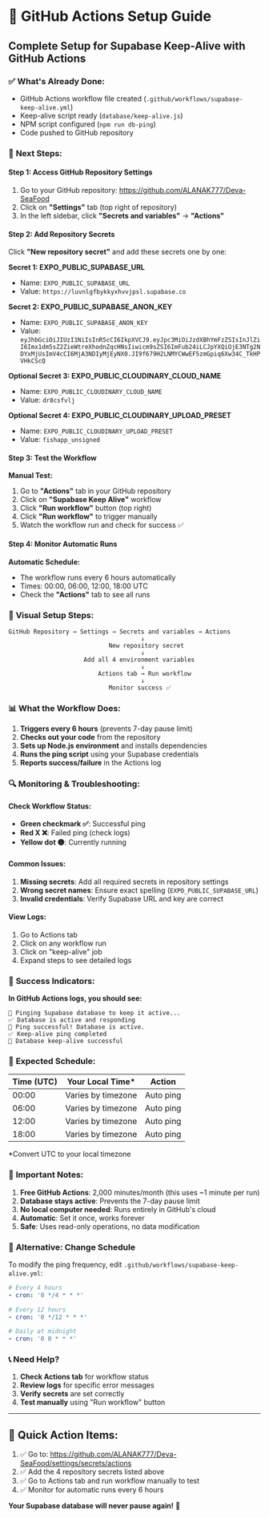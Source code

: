 # 🔐 GitHub Actions Setup Guide

## Complete Setup for Supabase Keep-Alive with GitHub Actions

### ✅ **What's Already Done:**
- GitHub Actions workflow file created (`.github/workflows/supabase-keep-alive.yml`)
- Keep-alive script ready (`database/keep-alive.js`)
- NPM script configured (`npm run db-ping`)
- Code pushed to GitHub repository

### 🎯 **Next Steps:**

#### Step 1: Access GitHub Repository Settings
1. Go to your GitHub repository: https://github.com/ALANAK777/Deva-SeaFood
2. Click on **"Settings"** tab (top right of repository)
3. In the left sidebar, click **"Secrets and variables"** → **"Actions"**

#### Step 2: Add Repository Secrets
Click **"New repository secret"** and add these secrets one by one:

**Secret 1: EXPO_PUBLIC_SUPABASE_URL**
- Name: `EXPO_PUBLIC_SUPABASE_URL`
- Value: `https://luvnlgfbykkyxhvvjpsl.supabase.co`

**Secret 2: EXPO_PUBLIC_SUPABASE_ANON_KEY**
- Name: `EXPO_PUBLIC_SUPABASE_ANON_KEY`
- Value: `eyJhbGciOiJIUzI1NiIsInR5cCI6IkpXVCJ9.eyJpc3MiOiJzdXBhYmFzZSIsInJlZiI6Imx1dm5sZ2ZieWtreXhodnZqcHNsIiwicm9sZSI6ImFub24iLCJpYXQiOjE3NTg2NDYxMjUsImV4cCI6MjA3NDIyMjEyNX0.JI9f679H2LNMYCWwEF5zmGpiq6Xw34C_TkHPVHkCScQ`

**Optional Secret 3: EXPO_PUBLIC_CLOUDINARY_CLOUD_NAME**
- Name: `EXPO_PUBLIC_CLOUDINARY_CLOUD_NAME`
- Value: `dr8csfvlj`

**Optional Secret 4: EXPO_PUBLIC_CLOUDINARY_UPLOAD_PRESET**
- Name: `EXPO_PUBLIC_CLOUDINARY_UPLOAD_PRESET`
- Value: `fishapp_unsigned`

#### Step 3: Test the Workflow

**Manual Test:**
1. Go to **"Actions"** tab in your GitHub repository
2. Click on **"Supabase Keep Alive"** workflow
3. Click **"Run workflow"** button (top right)
4. Click **"Run workflow"** to trigger manually
5. Watch the workflow run and check for success ✅

#### Step 4: Monitor Automatic Runs

**Automatic Schedule:**
- The workflow runs every 6 hours automatically
- Times: 00:00, 06:00, 12:00, 18:00 UTC
- Check the **"Actions"** tab to see all runs

### 🎯 **Visual Setup Steps:**

```
GitHub Repository → Settings → Secrets and variables → Actions
                                     ↓
                            New repository secret
                                     ↓
                     Add all 4 environment variables
                                     ↓
                         Actions tab → Run workflow
                                     ↓
                            Monitor success ✅
```

### 📊 **What the Workflow Does:**

1. **Triggers every 6 hours** (prevents 7-day pause limit)
2. **Checks out your code** from the repository
3. **Sets up Node.js environment** and installs dependencies
4. **Runs the ping script** using your Supabase credentials
5. **Reports success/failure** in the Actions log

### 🔍 **Monitoring & Troubleshooting:**

#### Check Workflow Status:
- **Green checkmark ✅**: Successful ping
- **Red X ❌**: Failed ping (check logs)
- **Yellow dot 🟡**: Currently running

#### Common Issues:
1. **Missing secrets**: Add all required secrets in repository settings
2. **Wrong secret names**: Ensure exact spelling (`EXPO_PUBLIC_SUPABASE_URL`)
3. **Invalid credentials**: Verify Supabase URL and key are correct

#### View Logs:
1. Go to Actions tab
2. Click on any workflow run
3. Click on "keep-alive" job
4. Expand steps to see detailed logs

### 🎉 **Success Indicators:**

**In GitHub Actions logs, you should see:**
```
🏓 Pinging Supabase database to keep it active...
✅ Database is active and responding
🎉 Ping successful! Database is active.
✅ Keep-alive ping completed
🎉 Database keep-alive successful
```

### 📅 **Expected Schedule:**

| Time (UTC) | Your Local Time* | Action |
|------------|------------------|---------|
| 00:00 | Varies by timezone | Auto ping |
| 06:00 | Varies by timezone | Auto ping |
| 12:00 | Varies by timezone | Auto ping |
| 18:00 | Varies by timezone | Auto ping |

*Convert UTC to your local timezone

### 🚨 **Important Notes:**

1. **Free GitHub Actions**: 2,000 minutes/month (this uses ~1 minute per run)
2. **Database stays active**: Prevents the 7-day pause limit
3. **No local computer needed**: Runs entirely in GitHub's cloud
4. **Automatic**: Set it once, works forever
5. **Safe**: Uses read-only operations, no data modification

### 🔄 **Alternative: Change Schedule**

To modify the ping frequency, edit `.github/workflows/supabase-keep-alive.yml`:

```yaml
# Every 4 hours
- cron: '0 */4 * * *'

# Every 12 hours  
- cron: '0 */12 * * *'

# Daily at midnight
- cron: '0 0 * * *'
```

### 📞 **Need Help?**

1. **Check Actions tab** for workflow status
2. **Review logs** for specific error messages
3. **Verify secrets** are set correctly
4. **Test manually** using "Run workflow" button

---

## 🚀 **Quick Action Items:**

1. ✅ Go to: https://github.com/ALANAK777/Deva-SeaFood/settings/secrets/actions
2. ✅ Add the 4 repository secrets listed above
3. ✅ Go to Actions tab and run workflow manually to test
4. ✅ Monitor for automatic runs every 6 hours

**Your Supabase database will never pause again!** 🎉